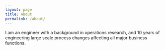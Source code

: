 ```yaml
---
layout: page
title: About
permalink: /about/
---
```


I am an engineer with a background in operations research, and 10 years of engineering large scale process changes affecting all major business functions. 